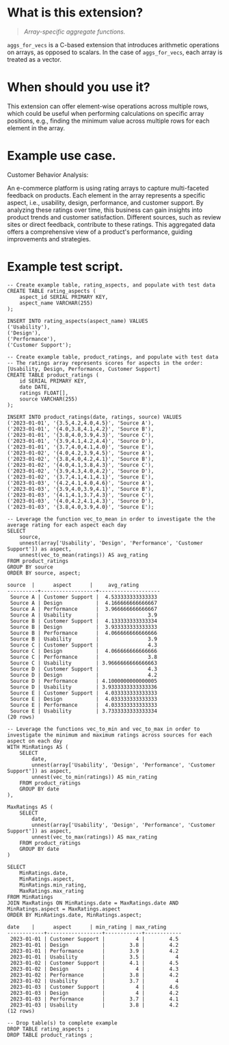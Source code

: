# What is this extension?
> *Array-specific aggregate functions.*

`aggs_for_vecs` is a C-based extension that introduces arithmetic operations on arrays, as opposed to scalars. In the case of `aggs_for_vecs`, each array is treated as a vector.


# When should you use it?
This extension can offer element-wise operations across multiple rows, which could be useful when performing calculations on specific array positions, e.g., finding the minimum value across multiple rows for each element in the array.


# Example use case.

Customer Behavior Analysis:

An e-commerce platform is using rating arrays to capture multi-faceted feedback on products. Each element in the array represents a specific aspect, i.e., usability, design, performance, and customer support. By analyzing these ratings over time, this business can gain insights into product trends and customer satisfaction. Different sources, such as review sites or direct feedback, contribute to these ratings. This aggregated data offers a comprehensive view of a product's performance, guiding improvements and strategies.


# Example test script.
```
-- Create example table, rating_aspects, and populate with test data
CREATE TABLE rating_aspects (
    aspect_id SERIAL PRIMARY KEY,
    aspect_name VARCHAR(255)
);

INSERT INTO rating_aspects(aspect_name) VALUES
('Usability'),
('Design'),
('Performance'),
('Customer Support');

-- Create example table, product_ratings, and populate with test data
-- The ratings array represents scores for aspects in the order: [Usability, Design, Performance, Customer Support]
CREATE TABLE product_ratings (
    id SERIAL PRIMARY KEY,
    date DATE,
    ratings FLOAT[],
    source VARCHAR(255)
);

INSERT INTO product_ratings(date, ratings, source) VALUES
('2023-01-01', '{3.5,4.2,4.0,4.5}', 'Source A'),
('2023-01-01', '{4.0,3.8,4.1,4.2}', 'Source B'),
('2023-01-01', '{3.8,4.0,3.9,4.3}', 'Source C'),
('2023-01-01', '{3.9,4.1,4.2,4.4}', 'Source D'),
('2023-01-01', '{3.7,4.0,4.1,4.0}', 'Source E'),
('2023-01-02', '{4.0,4.2,3.9,4.5}', 'Source A'),
('2023-01-02', '{3.8,4.0,4.2,4.1}', 'Source B'),
('2023-01-02', '{4.0,4.1,3.8,4.3}', 'Source C'),
('2023-01-02', '{3.9,4.3,4.0,4.2}', 'Source D'),
('2023-01-02', '{3.7,4.1,4.1,4.1}', 'Source E'),
('2023-01-03', '{4.2,4.1,4.0,4.6}', 'Source A'),
('2023-01-03', '{3.9,4.0,3.9,4.1}', 'Source B'),
('2023-01-03', '{4.1,4.1,3.7,4.3}', 'Source C'),
('2023-01-03', '{4.0,4.2,4.1,4.3}', 'Source D'),
('2023-01-03', '{3.8,4.0,3.9,4.0}', 'Source E');

-- Leverage the function vec_to_mean in order to investigate the the average rating for each aspect each day
SELECT 
    source,
    unnest(array['Usability', 'Design', 'Performance', 'Customer Support']) as aspect,
    unnest(vec_to_mean(ratings)) AS avg_rating
FROM product_ratings
GROUP BY source
ORDER BY source, aspect;

source  |      aspect      |     avg_rating
----------+------------------+--------------------
 Source A | Customer Support |  4.533333333333333
 Source A | Design           |  4.166666666666667
 Source A | Performance      |  3.966666666666667
 Source A | Usability        |                3.9
 Source B | Customer Support |  4.133333333333334
 Source B | Design           |  3.933333333333333
 Source B | Performance      |  4.066666666666666
 Source B | Usability        |                3.9
 Source C | Customer Support |                4.3
 Source C | Design           |  4.066666666666666
 Source C | Performance      |                3.8
 Source C | Usability        | 3.9666666666666663
 Source D | Customer Support |                4.3
 Source D | Design           |                4.2
 Source D | Performance      | 4.1000000000000005
 Source D | Usability        | 3.9333333333333336
 Source E | Customer Support |  4.033333333333333
 Source E | Design           |  4.033333333333333
 Source E | Performance      |  4.033333333333333
 Source E | Usability        | 3.7333333333333334
(20 rows)

-- Leverage the functions vec_to_min and vec_to_max in order to investigate the minimum and maximum ratings across sources for each aspect on each day
WITH MinRatings AS (
    SELECT 
        date,
        unnest(array['Usability', 'Design', 'Performance', 'Customer Support']) as aspect,
        unnest(vec_to_min(ratings)) AS min_rating
    FROM product_ratings
    GROUP BY date
),

MaxRatings AS (
    SELECT 
        date,
        unnest(array['Usability', 'Design', 'Performance', 'Customer Support']) as aspect,
        unnest(vec_to_max(ratings)) AS max_rating
    FROM product_ratings
    GROUP BY date
)

SELECT
    MinRatings.date,
    MinRatings.aspect,
    MinRatings.min_rating,
    MaxRatings.max_rating
FROM MinRatings
JOIN MaxRatings ON MinRatings.date = MaxRatings.date AND MinRatings.aspect = MaxRatings.aspect
ORDER BY MinRatings.date, MinRatings.aspect;

date    |      aspect      | min_rating | max_rating
------------+------------------+------------+------------
 2023-01-01 | Customer Support |          4 |        4.5
 2023-01-01 | Design           |        3.8 |        4.2
 2023-01-01 | Performance      |        3.9 |        4.2
 2023-01-01 | Usability        |        3.5 |          4
 2023-01-02 | Customer Support |        4.1 |        4.5
 2023-01-02 | Design           |          4 |        4.3
 2023-01-02 | Performance      |        3.8 |        4.2
 2023-01-02 | Usability        |        3.7 |          4
 2023-01-03 | Customer Support |          4 |        4.6
 2023-01-03 | Design           |          4 |        4.2
 2023-01-03 | Performance      |        3.7 |        4.1
 2023-01-03 | Usability        |        3.8 |        4.2
(12 rows)

-- Drop table(s) to complete example
DROP TABLE rating_aspects ;
DROP TABLE product_ratings ;
```
